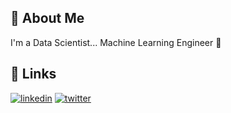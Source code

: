 ## 🚀 About Me
I'm a Data Scientist...
Machine Learning Engineer 🤖


## 🔗 Links
[![linkedin](https://img.shields.io/badge/linkedin-0A66C2?style=for-the-badge&logo=linkedin&logoColor=white)](https://www.linkedin.com/in/muhammad-nuril-huda/)
[![twitter](https://img.shields.io/badge/twitter-1DA1F2?style=for-the-badge&logo=twitter&logoColor=white)](https://twitter.com/nuril_huda3333)



<!---
MuhammadNurilHuda/MuhammadNurilHuda is a ✨ special ✨ repository because its `README.md` (this file) appears on your GitHub profile.
You can click the Preview link to take a look at your changes.
--->
